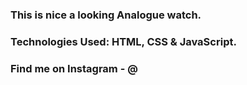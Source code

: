 ### This is nice a looking Analogue watch.

### Technologies Used: HTML, CSS & JavaScript.

### Find me on Instagram - @
